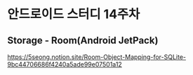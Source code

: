 # 안드로이드 스터디 14주차
## Storage - Room(Android JetPack)
https://5seong.notion.site/Room-Object-Mapping-for-SQLite-9bc44706686f4240a5ade99e07501a12
